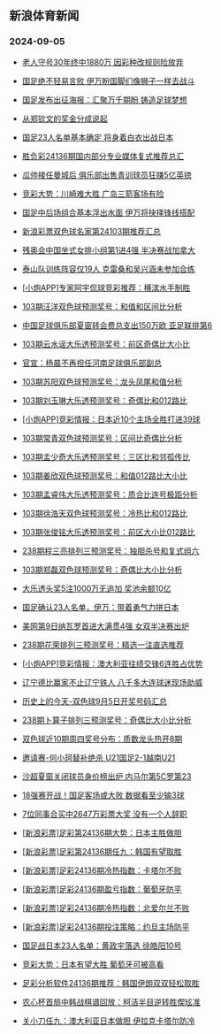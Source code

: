 ## 新浪体育新闻 
### 2024-09-05

+ [老人守号30年终中1880万 因彩种改规则险放弃](https://sports.sina.com.cn/l/2024-09-04/doc-incmxtnq2905242.shtml)

+ [国足绝不轻易言败 伊万盼国脚们像狮子一样去战斗](https://sports.sina.com.cn/china/2024-09-04/doc-incmxxur9615119.shtml)

+ [国足发布出征海报：汇聚万千期盼 铸造足球梦想](https://sports.sina.com.cn/china/2024-09-04/doc-incmxxur9610952.shtml)

+ [从郑钦文的奖金分成说起](https://sports.sina.com.cn/o/2024-09-04/doc-incmyqsm6110799.shtml)

+ [国足23人名单基本确定 将身着白衣出战日本](https://sports.sina.com.cn/china/2024-09-04/doc-incmyqsi9332554.shtml)

+ [胜负彩24136期国内部分专业媒体复式推荐总汇](https://sports.sina.com.cn/l/2024-09-04/doc-incmyuyk9558252.shtml)

+ [瓜帅接任曼城后 俱乐部出售青训球员狂赚5亿英镑](https://sports.sina.com.cn/g/pl/2024-09-04/doc-incmykkq9749573.shtml)

+ [竞彩大势：川崎难大胜 广岛三箭客场有险](https://sports.sina.com.cn/l/2024-09-04/doc-incmxxun2778656.shtml)

+ [国足中后场组合基本浮出水面 伊万将抉择锋线搭配](https://sports.sina.com.cn/china/2024-09-04/doc-incmxxun2817404.shtml)

+ [新浪彩票双色球名家第24103期推荐汇总](https://sports.sina.com.cn/l/2024-09-04/doc-incmyqsf9275564.shtml)

+ [残奥会中国坐式女排小组第1进4强 半决赛战加拿大](https://sports.sina.com.cn/others/volleyball/2024-09-04/doc-incmxxun2780593.shtml)

+ [泰山队训练阵容仅19人 克雷桑和吴兴涵未参加合练](https://sports.sina.com.cn/china/2024-09-04/doc-incmyqsn9672039.shtml)

+ [[小炮APP]专家阿宇侃球竞彩推荐：横滨水手制胜](https://sports.sina.com.cn/l/2024-09-04/doc-incmyqsi9371316.shtml)

+ [103期汪洋双色球预测奖号：和值和区间比分析](https://sports.sina.com.cn/l/2024-09-04/doc-incmykkm9447082.shtml)

+ [中国足球俱乐部夏窗转会费总支出150万欧 亚足联排第6](https://sports.sina.com.cn/china/2024-09-04/doc-incmyear6306019.shtml)

+ [103期云水谣大乐透预测奖号：前区奇偶比大小比](https://sports.sina.com.cn/l/2024-09-04/doc-incmyear6312202.shtml)

+ [官宣：杨晨不再担任河南足球俱乐部副总](https://sports.sina.com.cn/china/2024-09-04/doc-incmyuyi6090237.shtml)

+ [103期苏阳双色球预测奖号：龙头凤尾和值分析](https://sports.sina.com.cn/l/2024-09-04/doc-incmykki9391967.shtml)

+ [103期刘玉琳大乐透预测奖号：奇偶比和012路比](https://sports.sina.com.cn/l/2024-09-04/doc-incmyeap9534017.shtml)

+ [[小炮APP]竞彩情报：日本近10个主场全胜打进39球](https://sports.sina.com.cn/l/2024-09-04/doc-incmyuyf9290650.shtml)

+ [103期常青双色球预测奖号：区间比奇偶比分析](https://sports.sina.com.cn/l/2024-09-04/doc-incmykkm9448100.shtml)

+ [103期孟少奇大乐透预测奖号：三区比和邻孤传比](https://sports.sina.com.cn/l/2024-09-04/doc-incmyear6308188.shtml)

+ [103期姜欣双色球预测奖号：和值012路比大小比](https://sports.sina.com.cn/l/2024-09-04/doc-incmykkm9448387.shtml)

+ [103期孟睿伟大乐透预测奖号：质合比连号极距分析](https://sports.sina.com.cn/l/2024-09-04/doc-incmyeam9486029.shtml)

+ [103期徐浩天双色球预测奖号：冷热比和012路比](https://sports.sina.com.cn/l/2024-09-04/doc-incmykki9393706.shtml)

+ [103期张俊铭大乐透预测奖号：前区大小比012路比](https://sports.sina.com.cn/l/2024-09-04/doc-incmyeap9532685.shtml)

+ [238期程三亮排列三预测奖号：独胆杀号和复式组六](https://sports.sina.com.cn/l/2024-09-04/doc-incmyqsq6411901.shtml)

+ [103期郑磊双色球预测奖号：奇偶比大小比分析](https://sports.sina.com.cn/l/2024-09-04/doc-incmykkh2638093.shtml)

+ [大乐透头奖5注1000万无追加 奖池余额10亿](https://sports.sina.com.cn/l/2024-09-04/doc-incmzfpz9133714.shtml)

+ [国足确认23人名单，伊万：带着勇气力拼日本](https://sports.sina.com.cn/china/2024-09-04/doc-incmyuyf9314409.shtml)

+ [美网第9日纳瓦罗首进大满贯4强 女双半决赛出炉](https://sports.sina.com.cn/tennis/wta/2024-09-04/doc-incmyear6299335.shtml)

+ [238期花荣排列三预测奖号：精选一注直选推荐](https://sports.sina.com.cn/l/2024-09-04/doc-incmyqsq6412194.shtml)

+ [[小炮APP]竞彩情报：澳大利亚往绩交锋6连胜占优势](https://sports.sina.com.cn/l/2024-09-04/doc-incmyuyn6330151.shtml)

+ [辽宁德比赢家不止辽宁铁人 八千多大连球迷现场助威](https://sports.sina.com.cn/china/2024-09-04/doc-incmyeap9532335.shtml)

+ [历史上的今天-双色球9月5日开奖号码汇总](https://sports.sina.com.cn/l/2024-09-04/doc-incmyqsn9627388.shtml)

+ [238期卜算子排列三预测奖号：奇偶比大小比分析](https://sports.sina.com.cn/l/2024-09-04/doc-incmyqsq6411321.shtml)

+ [双色球近10期周四奖号分布：质数龙头热开8期](https://sports.sina.com.cn/l/2024-09-04/doc-incmyqsf9272802.shtml)

+ [邀请赛-何小珂替补绝杀 U21国足2-1越南U21](https://sports.sina.com.cn/china/national/2024-09-04/doc-incmzfqh6203273.shtml)

+ [沙超夏窗关闭球员身价榜出炉 内马尔第5C罗第23](https://sports.sina.com.cn/global/others/2024-09-04/doc-incmyqsm6104929.shtml)

+ [18强赛开战！国足客场或大败 数据看至少输3球](https://sports.sina.com.cn/l/2024-09-05/doc-incmyqsn9672439.shtml)

+ [7位同事合买中2647万彩票大奖 没有一个人辞职](https://sports.sina.com.cn/l/2024-09-05/doc-incnaatr8759163.shtml)

+ [[新浪彩票]足彩第24136期大势：日本主胜做胆](https://sports.sina.com.cn/l/2024-09-05/doc-incnaatu9183925.shtml)

+ [[新浪彩票]足彩第24136期任九：韩国有望取胜](https://sports.sina.com.cn/l/2024-09-05/doc-incnaatr8753609.shtml)

+ [[新浪彩票]足彩24136期冷热指数：卡塔尔不败](https://sports.sina.com.cn/l/2024-09-05/doc-incnaatt5534135.shtml)

+ [[新浪彩票]足彩24136期盈亏指数：葡萄牙防平](https://sports.sina.com.cn/l/2024-09-05/doc-incnaatr8755193.shtml)

+ [[新浪彩票]足彩24136期冷热指数：北爱尔兰不败](https://sports.sina.com.cn/l/2024-09-05/doc-incnaatt5534135.shtml)

+ [[新浪彩票]足彩24136期投注策略：约旦主场防平](https://sports.sina.com.cn/l/2024-09-05/doc-incnaatu9186026.shtml)

+ [国足战日本23人名单：黄政宇落选 徐皓阳10号](https://sports.sina.com.cn/china/national/2024-09-05/doc-incnatrq5762610.shtml)

+ [竞彩大势：日本有望大胜 葡萄牙可被高看](https://sports.sina.com.cn/l/2024-09-05/doc-incnaatr8752127.shtml)

+ [足彩分析软件24136期推荐：韩国伊朗双双轻松取胜](https://sports.sina.com.cn/l/2024-09-05/doc-incnaatt5533240.shtml)

+ [农心杯首局中韩战棋谱回放：柯洁半目逆转胜偰玹准](https://sports.sina.com.cn/go/2024-09-05/doc-incnatrm5302298.shtml)

+ [关小刀任九：澳大利亚日本做胆 伊拉克卡塔尔防冷](https://sports.sina.com.cn/l/2024-09-05/doc-incnatrn9017477.shtml)

